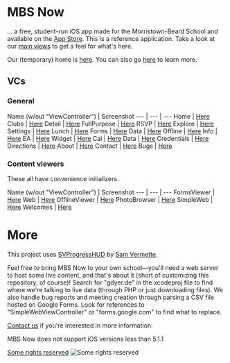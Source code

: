 # MBS Now

... a free, student-run iOS app made for the Morristown-Beard School and available on the [App Store](http://gdyer.de/appstore). This is a reference application. Take a look at our [main views](http://gdyer.de/code/screenshots/) to get a feel for what's here.

Our (temporary) home is [here](http://gdyer.de). You can also go [here](http://gdyer.de/meta) to learn more.

## VCs
### General
Name (w/out "ViewController") | Screenshot
--- | --- | ---
Home | [Here](http://gdyer.de/code/screenshots/HomeVC.png)
Clubs | [Here](http://gdyer.de/code/screenshots/ClubsVC.png)
Detail | [Here](http://gdyer.de/code/screenshots/DetailVC.png)
FullPurpose | [Here](http://gdyer.de/code/screenshots/fullpurpose.png)
RSVP | [Here](http://gdyer.de/code/screenshots/rsvp.png)
Explore | [Here](http://gdyer.de/code/screenshots/ExploreVC.png)
Settings | [Here](http://gdyer.de/code/screenshots/SettingsVC.png)
Lunch | [Here](http://gdyer.de/code/screenshots/LunchVC.png)
Forms | [Here](http://gdyer.de/code/screenshots/FormsVC.png)
Data | [Here](http://gdyer.de/code/screenshots/DataVC.png)
Offline | [Here](http://gdyer.de/code/screenshots/offline.png)
Info | [Here](http://gdyer.de/code/screenshots/info.png)
EA | [Here](http://gdyer.de/code/screenshots/distinctions.png)
Widget | [Here](http://gdyer.de/code/screenshots/widget.png)
Cal | [Here](http://gdyer.de/code/screenshots/cal.png)
Data | [Here](http://gdyer.de/code/screenshots/data.png)
Credentials | [Here](http://gdyer.de/code/screenshots/credentials.png)
Directions | [Here](http://gdyer.de/code/screenshots/directions.png)
About | [Here](http://gdyer.de/code/screenshots/about.png)
Contact | [Here](http://gdyer.de/code/screenshots/contact.png)
Bugs | [Here](http://gdyer.de/code/screenshots/bugs.png)

### Content viewers
These all have convenience initializers.

Name (w/out "ViewController") | Screenshot
--- | --- | ---
FormsViewer | [Here](http://gdyer.de/code/screenshots/formsviewer.png)
Web | [Here](http://gdyer.de/code/screenshots/WebVC.png)
OfflineViewer | [Here](http://gdyer.de/code/screenshots/offlineviewer.png)
PhotoBrowser | [Here](http://gdyer.de/code/screenshots/photobrowser.png)
SimpleWeb | [Here](http://gdyer.de/code/screenshots/simpleweb.png)
Welcomes | [Here](http://gdyer.de/code/screenshots/welcomes.png)

# More
This project uses [SVProgressHUD](https://github.com/samvermette/SVProgressHUD) by [Sam Vermette](http://samvermette.com/).

Feel free to bring MBS Now to your own school—you'll need a web server to host some live content, and that's about it (short of customizing this repository, of course)! Search for "gdyer.de" in the xcodeproj file to find where we're talking to live data (through PHP or just downloading files). We also handle bug reports and meeting creation through parsing a CSV file hosted on Google Forms. Look for references to "SimpleWebViewController" or "forms.google.com" to find what to replace.

[Contact us](mailto:g@gdyer.de) if you're interested in more information.

MBS Now does not support iOS versions less than 5.1.1

[Some rights reserved](http://creativecommons.org/licenses/by-nc-sa/3.0/deed.en_US)
![Some rights reserved](http://i.creativecommons.org/l/by-nc-sa/3.0/80x15.png)

